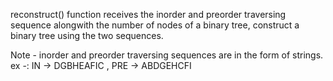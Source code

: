 reconstruct() function receives the inorder and preorder traversing sequence alongwith the number of nodes of a binary tree, construct a binary tree using the two sequences.

Note - inorder and preorder traversing sequences are in the form of strings.
ex -: IN -> DGBHEAFIC , 
      PRE -> ABDGEHCFI
